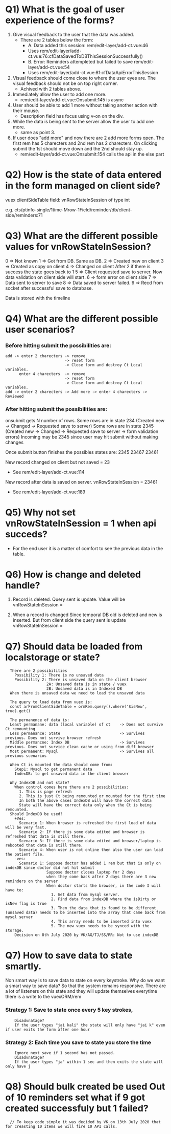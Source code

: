 # Q1) What is the goal of user experience of the forms?

1. Give visual feedback to the user that the data was added.
   - There are 2 tables below the form:
     - A. Data added this session: rem/edit-layer/add-ct.vue:46
     - Uses rem/edit-layer/add-ct.vue:76:cfDataSavedToDBThisSessionSuccessfully()
     - B. Error: Reminders attempleted but failed to save rem/edit-layer/add-ct.vue:54
     - Uses rem/edit-layer/add-ct.vue:81:cfDataApiErrorThisSession
2. Visual feedback should come close to where the user eyes are. The visual feedback should not be on top right corner.
   - Achived with 2 tables above.
3. Immediately allow the user to add one more.
   - rem/edit-layer/add-ct.vue:Onsubmit:145 is async
4. User should be able to add 1 more without taking another action with their mouse.
   - Description field has focus using v-on on the div.
5. While the data is being sent to the server allow the user to add one more.
   - same as point 3.
6. If user does "add more" and now there are 2 add more forms open. The first rem has 5 charecters and 2nd rem has 2 charecters.
   On clicking submit the 1st should move down and the 2nd should stay up.
   - rem/edit-layer/add-ct.vue:Onsubmit:154 calls the api in the else part

# Q2) How is the state of data entered in the form managed on client side?

vuex clientSideTable field: vnRowStateInSession of type int

e.g. cts/ptinfo-single/1time-Mrow-1Field/reminder/db/client-side/reminders:71

# Q3) What are the different possible values for vnRowStateInSession?

0 => Not known
1 => Got from DB. Same as DB.
2 => Created new on client
3 => Created as copy on client
4 => Changed on client
After 2 if there is success the state goes back to 1
5 => Client requested save to server. Now data validation on client side will start.
6 => form error on client side
7 => Data sent to server to save
8 => Data saved to server failed.
9 => Recd from socket after successful save to database.

Data is stored with the timeline

# Q4) What are the different possible user scenarios?

### Before hitting submit the possibilities are:

```
add -> enter 2 charecters -> remove
                          -> reset form
                          -> Close form and destroy Ct Local variables.
      enter 4 charecters  -> remove
                          -> reset form
                          -> Close form and destroy Ct Local variables.
add -> enter 2 charecters -> Add more -> enter 4 charecters -> Reviewed
```

### After hitting submit the possibilities are:

onsubmit gets N number of rows.
Some rows are in state 234 (Created new -> Changed -> Requested save to server)
Some rows are in state 2345 (Created new -> Changed -> Requested save to server -> form validation errors)
Incoming may be 2345 since user may hit submit without making changes

Once submit button finishes the possibles states are:
2345
23467
23461

New record changed on client but not saved = 23

- See rem/edit-layer/add-ct.vue:114

New record after data is saved on server. vnRowStateInSession = 23461

- See rem/edit-layer/add-ct.vue:189

# Q5) Why not set vnRowStateInSession = 1 when api succeds?

- For the end user it is a matter of comfort to see the previous data in the table.

# Q6) How is change and deleted handle?

1. Record is deleted. Query sent is update. Value will be vnRowStateInSession =

2. When a record is changed
   Since temporal DB old is deleted and new is inserted. But from client side the query sent is update
   vnRowStateInSession =

# Q7) Should data be loaded from localstorage or state?

      There are 2 possibilities
        Possibility 1: There is no unsaved data
        Possibility 2: There is unsaved data on the client browser
                      2A: Unsaved data is in state / vuex
                      2B: Unsaved data is in Indexed DB
      When there is unsaved data we need to load the unsaved data

      The query to load data from vuex is:
      const arFromClientSideTable = ormRem.query().where('$isNew', true).get()

      The permanence of data is:
      Least permanane: data (local variable) of ct    -> Does not survive Ct remounting
      Less permanance: State                          -> Survives previous. Does not survive browser refresh
      Middle permancne: Index DB                      -> Survives previous. Does not survice clean cache or using from diff browser
      Most permanent: Mysql                           -> Survives all previous scenarios

      When Ct is mounted the data should come from:
        Step1: Mysql to get permanent data
        IndexDB: to get unsaved data in the client browser

      Why IndexDB and not state?
        When control comes here there are 2 possibilities:
          1. This is page refresh
          2. This is just Ct being remounted or mounted for the first time
          In both the above cases IndexDB will have the correct data
          State will have the correct data only when the Ct is being remounted.
      Should IndexDB be used?
        +Ves:
          Scenario 1: When browser is refreshed the first load of data will be very fast.
          Scenario 2: If there is some data edited and browser is refreshed that data is still there.
          Scenario 3: If there is some data edited and browser/laptop is rebooted that data is still there.
          Scenario 4: When user is not online then also the user can load the patient file.
        -ves:
          Scenario 1: Suppose doctor has added 1 rem but that is only on indexDB since doctor did not hit submit
                      Suppose doctor closes laptop for 2 days
                      when they come back after 2 days there are 3 new reminders on the server
                      When doctor starts the browser, in the code I will have to:
                        1. Get data from mysql server.
                        2. Find data from indexDB where the isDirty or isNew flag is true
                        3. Then the data that is found to be different (unsaved data) needs to be inserted into the array that came back from mysql server
                        4. This array needs to be inserted into vuex
                        5. The new vuex needs to be synced with the storage.
        Decision on 8th July 2020 by VK/AG/TJ/SS/RR: Not to use indexDB

# Q7) How to save data to state smartly.

Non smart way is to save data to state on every keystroke.
Why do we want a smart way to save data?
So that the system remains responsive.
There are a lot of listeners on this state and they will update themselves everytime there is a write to the vuexORM/rem

### Strategy 1: Save to state once every 5 key strokes,

        Disadvnatage?
        If the user types "jai kali" the state will only have "jai k" even if user exits the form after one hour

### Strategy 2: Each time you save to state you store the time

        Ignore next save if 1 second has not passed.
        Disadvnatage?
        If the user types "ja" within 1 sec and then exits the state will only have j

# Q8) Should bulk created be used Out of 10 reminders set what if 9 got created successfuly but 1 failed?

      // To keep code simple it was decided by VK on 13th July 2020 that for creasting 10 items we will fire 10 API calls.
